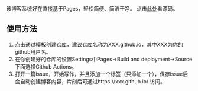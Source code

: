该博客系统好在直接基于Pages，轻松简便、简洁干净。
点击[此处](https://github.com/AlexanderInUM/blg)看源码。

##  使用方法

1. 点击[通过模板创建仓库](https://github.com/new?template_name=Gmeek-template&template_owner=Meekdai)，建议仓库名称为XXX.github.io，其中XXX为你的github用户名。
2. 在你创建好的仓库的设置Settings中Pages->Build and deployment->Source下面选择Github Actions。
3. 打开一篇issue，开始写作，并且添加一个标签（只添加一个），保存issue后会自动创建博客内容，片刻后可通过https://xxx.github.io/ 访问。

